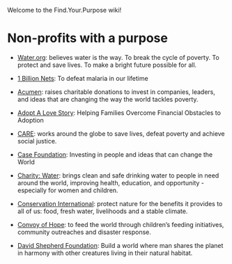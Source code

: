 Welcome to the Find.Your.Purpose wiki!

# Non-profits with a purpose

* [Water.org](Water.org): believes water is the way. To break the cycle of poverty. To protect and save lives. To make a bright future possible for all.

* [1 Billion Nets](http://1billionnets.org/): To  defeat malaria in our lifetime

* [Acumen](acumen.org): raises charitable donations to invest in companies, leaders, and ideas that are changing the way the world tackles poverty.

* [Adopt A Love Story](https://www.adoptalovestory.com/): Helping Families Overcome Financial Obstacles to Adoption

* [CARE](care.org): works around the globe to save lives, defeat poverty and achieve social justice.

* [Case Foundation](https://casefoundation.org/): Investing in people and ideas that can change the World

* [Charity: Water](https://www.charitywater.org/): brings clean and safe drinking water to people in need around the world, improving health, education, and opportunity - especially for women and children.

* [Conservation International](http://www.conservation.org/): protect nature for the benefits it provides to all of us: food, fresh water, livelihoods and a stable climate.

* [Convoy of Hope](https://www.convoyofhope.org/): to feed the world through children’s feeding initiatives, community outreaches and disaster response.

* [David Shepherd Foundation](https://davidshepherd.org/): Build a world where man shares the planet in harmony with other creatures living in their natural habitat.


